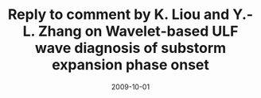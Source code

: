 ---
title: "Reply to comment by K. Liou and Y.-L. Zhang on Wavelet-based ULF wave diagnosis of substorm expansion phase onset"
collection: publications
permalink: /publication/2009-10-01-Murphy_b
date: 2009-10-01
venue: 'Journal of Geophysical Research: Space Physics'
paperurl: 'https://doi.org/10.1029/2009JA014351'
citation: 'Murphy, K. R., Rae, I. J., Mann, I. R., Walsh, A. P., Milling, D. K., Watt, C. E. J., et al. (2009). Reply to comment by K. Liou and Y.-L. Zhang on Wavelet-based ULF wave diagnosis of substorm expansion phase onset. Journal of Geophysical Research, 114(A10), A10207. '
---